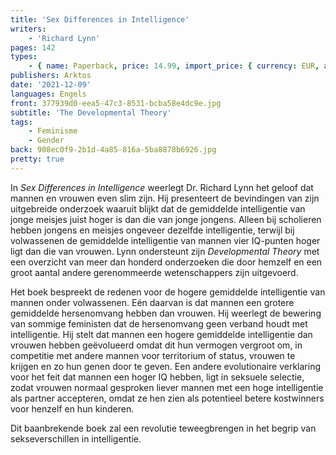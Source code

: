 ```yaml
---
title: 'Sex Differences in Intelligence'
writers:
    - 'Richard Lynn'
pages: 142
types:
    - { name: Paperback, price: 14.99, import_price: { currency: EUR, amount: 10.36 }, isbn: 978---1-9142-08--65-2, size: { height: '216', width: '140', depth: '10' } }
publishers: Arktos
date: '2021-12-09'
languages: Engels
front: 377939d0-eea5-47c3-8531-bcba58e4dc9e.jpg
subtitle: 'The Developmental Theory'
tags:
    - Feminisme
    - Gender
back: 908ec0f9-2b1d-4a85-816a-5ba8878b6926.jpg
pretty: true
---
```


In *Sex Differences in Intelligence* weerlegt Dr. Richard Lynn het geloof dat mannen en vrouwen even slim zijn. Hij presenteert de bevindingen van zijn uitgebreide onderzoek waaruit blijkt dat de gemiddelde intelligentie van jonge meisjes juist hoger is dan die van jonge jongens. Alleen bij scholieren hebben jongens en meisjes ongeveer dezelfde intelligentie, terwijl bij volwassenen de gemiddelde intelligentie van mannen vier IQ-punten hoger ligt dan die van vrouwen. Lynn ondersteunt zijn *Developmental Theory* met een overzicht van meer dan honderd onderzoeken die door hemzelf en een groot aantal andere gerenommeerde wetenschappers zijn uitgevoerd.

Het boek bespreekt de redenen voor de hogere gemiddelde intelligentie van mannen onder volwassenen. Eén daarvan is dat mannen een grotere gemiddelde hersenomvang hebben dan vrouwen. Hij weerlegt de bewering van sommige feministen dat de hersenomvang geen verband houdt met intelligentie. Hij stelt dat mannen een hogere gemiddelde intelligentie dan vrouwen hebben geëvolueerd omdat dit hun vermogen vergroot om, in competitie met andere mannen voor territorium of status, vrouwen te krijgen en zo hun genen door te geven. Een andere evolutionaire verklaring voor het feit dat mannen een hoger IQ hebben, ligt in seksuele selectie, zodat vrouwen normaal gesproken liever mannen met een hoge intelligentie als partner accepteren, omdat ze hen zien als potentieel betere kostwinners voor henzelf en hun kinderen.

Dit baanbrekende boek zal een revolutie teweegbrengen in het begrip van sekseverschillen in intelligentie.
